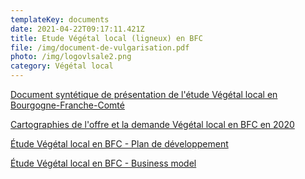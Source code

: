 ```yaml
---
templateKey: documents
date: 2021-04-22T09:17:11.421Z
title: Etude Végétal local (ligneux) en BFC
file: /img/document-de-vulgarisation.pdf
photo: /img/logovlsale2.png
category: Végétal local
---
```

<a href="/img/document-de-vulgarisation.pdf" target="_blank">Document syntétique de présentation de l'étude Végétal local en Bourgogne-Franche-Comté</a>

<a href="/img/carto-vl-bfc-offre-et-demande.pdf" target="_blank">Cartographies de l'offre et la demande Végétal local en BFC en 2020</a>

<a href="/img/végétal-local-bfc_plan-de-développement.pdf" target="_blank">Étude Végétal local en BFC - Plan de développement</a>

<a href="/img/végétal-local-bfc_business-model.pdf" target="_blank">Étude Végétal local en BFC - Business model</a>